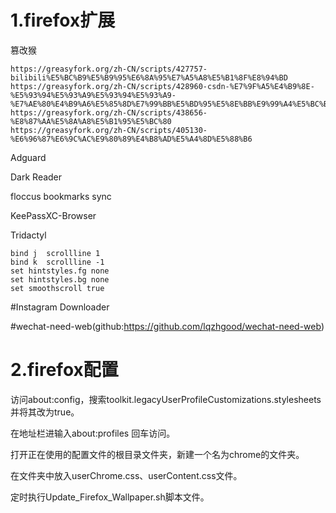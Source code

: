 # 1.firefox扩展

篡改猴

    https://greasyfork.org/zh-CN/scripts/427757-bilibili%E5%BC%B9%E5%B9%95%E6%8A%95%E7%A5%A8%E5%B1%8F%E8%94%BD
    https://greasyfork.org/zh-CN/scripts/428960-csdn-%E7%9F%A5%E4%B9%8E-%E5%93%94%E5%93%A9%E5%93%94%E5%93%A9-%E7%AE%80%E4%B9%A6%E5%85%8D%E7%99%BB%E5%BD%95%E5%8E%BB%E9%99%A4%E5%BC%B9%E7%AA%97%E5%B9%BF%E5%91%8A
    https://greasyfork.org/zh-CN/scripts/438656-%E8%87%AA%E5%8A%A8%E5%B1%95%E5%BC%80
    https://greasyfork.org/zh-CN/scripts/405130-%E6%96%87%E6%9C%AC%E9%80%89%E4%B8%AD%E5%A4%8D%E5%88%B6
    
Adguard

Dark Reader

floccus bookmarks sync

KeePassXC-Browser

Tridactyl

    bind j  scrollline 1
    bind k  scrollline -1
    set hintstyles.fg none
    set hintstyles.bg none
    set smoothscroll true


#Instagram Downloader

#wechat-need-web(github:https://github.com/lqzhgood/wechat-need-web)

# 2.firefox配置

访问about:config，搜索toolkit.legacyUserProfileCustomizations.stylesheets并将其改为true。

在地址栏进输入about:profiles 回车访问。

打开正在使用的配置文件的根目录文件夹，新建一个名为chrome的文件夹。

在文件夹中放入userChrome.css、userContent.css文件。

定时执行Update_Firefox_Wallpaper.sh脚本文件。



















